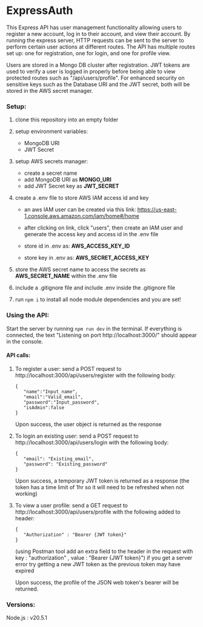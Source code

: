 # ExpressAuth

This Express API has user management functionality allowing users to register a new account, log in to their account, and view their account. By running the express server, HTTP requests can be sent to the server to perform certain user actions at different routes. The API has multiple routes set up: one for registration, one for login, and one for profile view.

Users are stored in a Mongo DB cluster after registration. JWT tokens are used to verify a user is logged in properly before being able to view protected routes such as "/api/users/profile".
For enhanced security on sensitive keys such as the Database URI and the JWT secret, both will be stored in the AWS secret manager.

### Setup:

1. clone this repository into an empty folder
2. setup environment variables:
   - MongoDB URI
   - JWT Secret
3. setup AWS secrets manager:
   - create a secret name
   - add MongoDB URI as **MONGO_URI**
   - add JWT Secret key as **JWT_SECRET**
4. create a .env file to store AWS IAM access id and key

   - an aws IAM user can be created via this link: https://us-east-1.console.aws.amazon.com/iam/home#/home

   - after clicking on link, click "users", then create an IAM user and generate the access key and access id in the .env file

   - store id in .env as:
     **AWS_ACCESS_KEY_ID**
   - store key in .env as:
     **AWS_SECRET_ACCESS_KEY**

5. store the AWS secret name to access the secrets as **AWS_SECRET_NAME** within the .env file
6. include a .gitignore file and include .env inside the .gitignore file
7. run `npm i` to install all node module dependencies and you are set!

### Using the API:

Start the server by running `npm run dev` in the terminal. If everything is connected, the text "Listening on port http://localhost:3000/" should appear in the console.

#### API calls:

1. To register a user:
   send a POST request to http://localhost:3000/api/users/register
   with the following body:

   ```
   {
      "name":"Input_name",
      "email":"Valid_email",
      "password":"Input_password",
      "isAdmin":false
   }
   ```

   Upon success, the user object is returned as the response

2. To login an existing user:
   send a POST request to http://localhost:3000/api/users/login
   with the following body:

   ```
   {
      "email": "Existing_email",
      "password": "Existing_password"
   }
   ```

   Upon success, a temporary JWT token is returned as a response (the token has a time limit of 1hr so it will need to be refreshed when not working)

3. To view a user profile:
   send a GET request to http://localhost:3000/api/users/profile
   with the following added to header:

   ```
   {
      "Authorization" : "Bearer {JWT token}"
   }
   ```

   (using Postman tool add an extra field to the header in the request with key : "authorization" , value : "Bearer {JWT token}")
   if you get a server error try getting a new JWT token as the previous token may have expired

   Upon success, the profile of the JSON web token's bearer will be returned.

### Versions:

Node.js : v20.5.1
